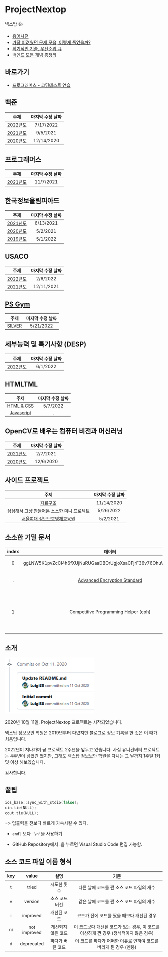 # ProjectNextop
넥스탑 👍

- [용어사전](./Documents/WordDictionary.md)
- [가장 어려웠던 문제 모음, 어떻게 풀었을까?](./Documents/HowSolved.md)
- [획기적인 기술, 우선순위 큐](./Documents/PriorityIsFun.md)
- [백엔드 모든 개념 총정리](./Documents/Backend.md)

## 바로가기
- [프로그래머스 - 코딩테스트 연습](https://programmers.co.kr/learn/challenges)

## 백준
|주제|마지막 수정 날짜|
|:---:|:---:|
|[2022년도](./Baekjoon/22/README.md)|7/17/2022|
|[2021년도](./Baekjoon/21/README.md)|9/5/2021|
|[2020년도](./Baekjoon/20/README.md)|12/14/2020|

## 프로그래머스
|주제|마지막 수정 날짜|
|:---:|:---:|
|[2021년도](./Programmers/21/README.md)|11/7/2021|

## 한국정보올림피아드
|주제|마지막 수정 날짜|
|:---:|:---:|
|[2021년도](./Koi/21/README.md)|6/13/2021|
|[2020년도](./Koi/20/README.md)|5/2/2021|
|[2019년도](./Koi/19/README.md)|5/1/2022|

## USACO
|주제|마지막 수정 날짜|
|:---:|:---:|
|[2022년도](./USACO/22/README.md)|2/6/2022|
|[2021년도](./USACO/21/README.md)|12/11/2021|

## [PS Gym](https://nextop.kpscoj.com)
|주제|마지막 수정 날짜|
|:---:|:---:|
|[SILVER](./PS-Gym/Silver/README.md)|5/21/2022|

## 세부능력 및 특기사항 (DESP)
|주제|마지막 수정 날짜|
|:---:|:---:|
|[2022년도](./DESP/22/README.md)|6/1/2022|

## HTMLTML
|주제|마지막 수정 날짜|
|:---:|:---:|
|[HTML & CSS](./HTMLTML/html/README.md)|5/7/2022|
|[Javascript](./HTMLTML/javascript/README.md)|.|

## OpenCV로 배우는 컴퓨터 비전과 머신러닝
|주제|마지막 수정 날짜|
|:---:|:---:|
|[2021년도](./OpenCV/21/README.md)|2/7/2021|
|[2020년도](./OpenCV/20/README.md)|12/6/2020|

## 사이드 프로젝트
|주제|마지막 수정 날짜|
|:---:|:---:|
|[자료구조](./Data-Structure/README.md)|11/14/2020|
|[심심해서 그냥 만들어본 소소한 미니 프로젝트](./Side-Projects/README.md)|5/26/2022|
|[서울여대 정보보호영재교육원](./SWU/README.md)|5/2/2021|

## 소소한 기밀 문서
|index|데이터|설명|
|:---:|:---:|:---:|
|0|ggLNW5K1pvZcCI4h6fXUjNuRUGaaDBOrUgjoXsaCFjrF36v76OhuWM2HkQYsc51h|라고 합니다|
|.|[Advanced Encryption Standard](https://www.devglan.com/online-tools/aes-encryption-decryption)|암호화 및 복호화|
|1|Competitive Programming Helper (cph)|Visual Studio Code 확장 플러그인 (테스트)|

## 소개
![Beginning of Nextop](./Resources/beginning.png)

2020년 10월 11일, ProjectNextop 프로젝트는 시작되었습니다.

넥스탑 정보보안 학원은 2019년부터 다녔지만 블로그로 정보 기록을 한 것은
이 때가 처음입니다.

2022년이 지나가며 곧 프로젝트 2주년을 앞두고 있습니다.
사실 유니컨버터 프로젝트는 4주년이 넘었긴 했지만, 그래도 넥스탑 정보보안 학원을 다니는 그 날까지
1주일 1커밋 이상 해보겠습니다.

감사합니다.

## 꿀팁
```c++
ios_base::sync_with_stdio(false);
cin.tie(NULL);
cout.tie(NULL);
```

=> 입출력을 전보다 빠르게 가속시킬 수 있다.

- `endl` 보다 `'\n'`을 사용하기

- GitHub Repository에서 .을 누르면 Visual Studio Code 편집 가능함.

## 소스 코드 파일 이름 형식
|key|value|설명|기준|
|:---:|:---:|:---:|:---:|
|t|tried|시도한 횟수|다른 날에 코드를 짠 소스 코드 파일의 개수|
|v|version|소스 코드 버전|같은 날에 코드를 짠 소스 코드 파일의 개수|
|i|improved|개선된 코드|코드가 전에 코드를 짰을 때보다 개선된 경우|
|ni|not improved|개선되지 않은 코드|이 코드보다 개선된 코드가 있는 경우, 이 코드를 이상하게 짠 경우 (정석적이지 않은 경우)|
|d|deprecated|짜다가 버린 코드|이 코드를 짜다가 어떠한 이유로 인하여 코드를 버리게 된 경우 (멘붕)|
